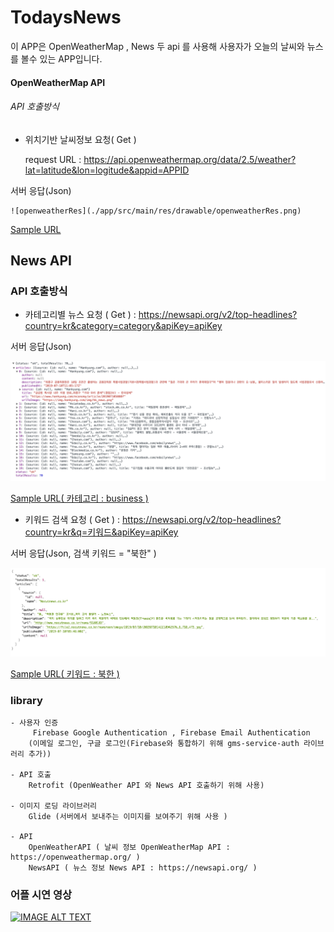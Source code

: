 # TodaysNews
  이 APP은 OpenWeatherMap , News 두 api 를 사용해 사용자가 오늘의 날씨와 뉴스를 볼수 있는
 APP입니다.

#### OpenWeatherMap API

  ###### API 호출방식

  - 위치기반 날씨정보 요청( Get )

    request URL : https://api.openweathermap.org/data/2.5/weather?lat=latitude&lon=logitude&appid=APPID

   서버 응답(Json)

    ![openweatherRes](./app/src/main/res/drawable/openweatherRes.png)

  [Sample URL](https://samples.openweathermap.org/data/2.5/weather?lat=35&lon=139&appid=b6907d289e10d714a6e88b30761fae22)

## News API
  ### API 호출방식
  - 카테고리별 뉴스 요청 ( Get ) : https://newsapi.org/v2/top-headlines?country=kr&category=category&apiKey=apiKey

  서버 응답(Json)

  ![categoryRes](./app/src/main/res/drawable/newsapicategoryRes.png)

  [Sample URL( 카테고리 : business )](https://newsapi.org/v2/top-headlines?country=kr&category=business&apiKey=ec4c02f7e056430bb7cc71878bca7a01)

  - 키워드 검색 요청 ( Get ) : https://newsapi.org/v2/top-headlines?country=kr&q=키워드&apiKey=apiKey

  서버 응답(Json, 검색 키워드 = "북한" )

  ![keywordRes](./app/src/main/res/drawable/newsapikeywordRes.png)

  [Sample URL( 키워드 : 북한 )](https://newsapi.org/v2/top-headlines?country=kr&q=%EB%B6%81%ED%95%9C&apiKey=ec4c02f7e056430bb7cc71878bca7a01)


### library  
    - 사용자 인증
         Firebase Google Authentication , Firebase Email Authentication
        (이메일 로그인, 구글 로그인(Firebase와 통합하기 위해 gms-service-auth 라이브러리 추가))

    - API 호출
        Retrofit (OpenWeather API 와 News API 호출하기 위해 사용)

    - 이미지 로딩 라이브러리
        Glide (서버에서 보내주는 이미지를 보여주기 위해 사용 )

    - API
        OpenWeatherAPI ( 날씨 정보 OpenWeatherMap API : https://openweathermap.org/ )
        NewsAPI ( 뉴스 정보 News API : https://newsapi.org/ )


### 어플 시연 영상
[![IMAGE ALT TEXT](https://img.youtube.com/vi/U6TIXF1g58E/0.jpg)](http://www.youtube.com/watch?v=U6TIXF1g58E "어플 시연 영상")
